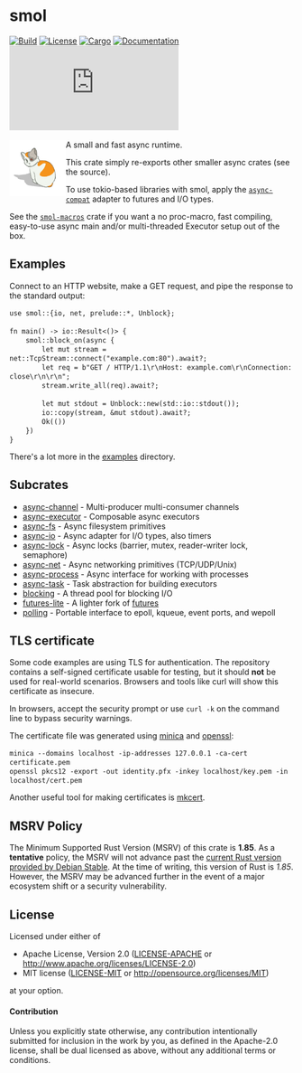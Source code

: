 # smol

[![Build](https://github.com/smol-rs/smol/actions/workflows/ci.yml/badge.svg)](
https://github.com/smol-rs/smol/actions)
[![License](https://img.shields.io/badge/license-Apache--2.0_OR_MIT-blue.svg)](
https://github.com/smol-rs/smol)
[![Cargo](https://img.shields.io/crates/v/smol.svg)](
https://crates.io/crates/smol)
[![Documentation](https://docs.rs/smol/badge.svg)](
https://docs.rs/smol)
[![Chat](https://img.shields.io/matrix/smol-rs%3Amatrix.org)](
https://matrix.to/#/#smol-rs:matrix.org)

<img src="https://raw.githubusercontent.com/smol-rs/smol/master/assets/images/logo_fullsize_transparent.png" alt="kitty" width="100px" style="float: left;" />

A small and fast async runtime.

This crate simply re-exports other smaller async crates (see the source).

To use tokio-based libraries with smol, apply the [`async-compat`] adapter to futures and I/O
types.

See the [`smol-macros`] crate if you want a no proc-macro, fast compiling, easy-to-use
async main and/or multi-threaded Executor setup out of the box.

## Examples

Connect to an HTTP website, make a GET request, and pipe the response to the standard output:

```rust,no_run
use smol::{io, net, prelude::*, Unblock};

fn main() -> io::Result<()> {
    smol::block_on(async {
        let mut stream = net::TcpStream::connect("example.com:80").await?;
        let req = b"GET / HTTP/1.1\r\nHost: example.com\r\nConnection: close\r\n\r\n";
        stream.write_all(req).await?;

        let mut stdout = Unblock::new(std::io::stdout());
        io::copy(stream, &mut stdout).await?;
        Ok(())
    })
}
```

There's a lot more in the [examples] directory.

[`async-compat`]: https://docs.rs/async-compat/latest/async_compat/
[`smol-macros`]: https://docs.rs/smol-macros/latest/smol_macros/
[examples]: https://github.com/smol-rs/smol/tree/master/examples

## Subcrates

- [async-channel] - Multi-producer multi-consumer channels
- [async-executor] - Composable async executors
- [async-fs] - Async filesystem primitives
- [async-io] - Async adapter for I/O types, also timers
- [async-lock] - Async locks (barrier, mutex, reader-writer lock, semaphore)
- [async-net] - Async networking primitives (TCP/UDP/Unix)
- [async-process] - Async interface for working with processes
- [async-task] - Task abstraction for building executors
- [blocking] - A thread pool for blocking I/O
- [futures-lite] - A lighter fork of [futures]
- [polling] - Portable interface to epoll, kqueue, event ports, and wepoll

[async-io]: https://github.com/smol-rs/async-io
[polling]: https://github.com/smol-rs/polling
[nb-connect]: https://github.com/smol-rs/nb-connect
[async-executor]: https://github.com/smol-rs/async-executor
[async-task]: https://github.com/smol-rs/async-task
[blocking]: https://github.com/smol-rs/blocking
[futures-lite]: https://github.com/smol-rs/futures-lite
[smol]: https://github.com/smol-rs/smol
[async-net]: https://github.com/smol-rs/async-net
[async-process]: https://github.com/smol-rs/async-process
[async-fs]: https://github.com/smol-rs/async-fs
[async-channel]: https://github.com/smol-rs/async-channel
[concurrent-queue]: https://github.com/smol-rs/concurrent-queue
[event-listener]: https://github.com/smol-rs/event-listener
[async-lock]: https://github.com/smol-rs/async-lock
[fastrand]: https://github.com/smol-rs/fastrand
[futures]: https://github.com/rust-lang/futures-rs

## TLS certificate

Some code examples are using TLS for authentication. The repository
contains a self-signed certificate usable for testing, but it should **not**
be used for real-world scenarios. Browsers and tools like curl will
show this certificate as insecure.

In browsers, accept the security prompt or use `curl -k` on the
command line to bypass security warnings.

The certificate file was generated using
[minica](https://github.com/jsha/minica) and
[openssl](https://www.openssl.org/):

```text
minica --domains localhost -ip-addresses 127.0.0.1 -ca-cert certificate.pem
openssl pkcs12 -export -out identity.pfx -inkey localhost/key.pem -in localhost/cert.pem
```

Another useful tool for making certificates is [mkcert].

[mkcert]: https://github.com/FiloSottile/mkcert

## MSRV Policy

The Minimum Supported Rust Version (MSRV) of this crate is **1.85**. As a **tentative** policy, the MSRV will not advance past the [current Rust version provided by Debian Stable](https://packages.debian.org/stable/rust/rustc). At the time of writing, this version of Rust is *1.85*. However, the MSRV may be advanced further in the event of a major ecosystem shift or a security vulnerability.

## License

Licensed under either of

 * Apache License, Version 2.0 ([LICENSE-APACHE](LICENSE-APACHE) or http://www.apache.org/licenses/LICENSE-2.0)
 * MIT license ([LICENSE-MIT](LICENSE-MIT) or http://opensource.org/licenses/MIT)

at your option.

#### Contribution

Unless you explicitly state otherwise, any contribution intentionally submitted
for inclusion in the work by you, as defined in the Apache-2.0 license, shall be
dual licensed as above, without any additional terms or conditions.
